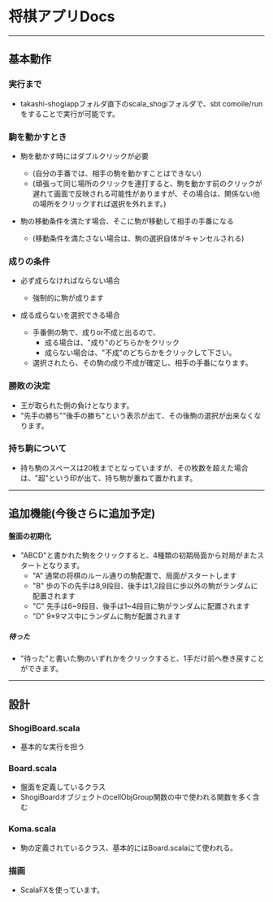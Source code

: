 # 将棋アプリDocs------------## 基本動作### 実行まで- takashi-shogiappフォルダ直下のscala_shogiフォルダで、sbt comoile/runをすることで実行が可能です。### 駒を動かすとき- 駒を動かす時にはダブルクリックが必要	- (自分の手番では、相手の駒を動かすことはできない)	- (頑張って同じ場所のクリックを連打すると、駒を動かす前のクリックが遅れて画面で反映される可能性がありますが、その場合は、関係ない他の場所をクリックすれば選択を外れます。)	- 駒の移動条件を満たす場合、そこに駒が移動して相手の手番になる	- (移動条件を満たさない場合は、駒の選択自体がキャンセルされる)	### 成りの条件- 必ず成らなければならない場合	- 強制的に駒が成ります- 成る成らないを選択できる場合	- 手番側の駒で、成りor不成と出るので、		- 成る場合は、"成り"のどちらかをクリック		- 成らない場合は、"不成"のどちらかをクリックして下さい。	- 選択されたら、その駒の成り不成が確定し、相手の手番になります。### 勝敗の決定- 王が取られた側の負けとなります。- "先手の勝ち""後手の勝ち"という表示が出て、その後駒の選択が出来なくなります。### 持ち駒について- 持ち駒のスペースは20枚までとなっていますが、その枚数を超えた場合は、"超"という印が出て、持ち駒が重ねて置かれます。------------## 追加機能(今後さらに追加予定)#### 盤面の初期化- "ABCD"と書かれた駒をクリックすると、4種類の初期局面から対局がまたスタートとなります。	- "A" 通常の将棋のルール通りの駒配置で、局面がスタートします	- "B" 歩の下の先手は8,9段目、後手は1,2段目に歩以外の駒がランダムに配置されます	- "C" 先手は6~9段目、後手は1~4段目に駒がランダムに配置されます	- "D" 9×9マス中にランダムに駒が配置されます	 ##### 待った- "待った"と書いた駒のいずれかをクリックすると、1手だけ前へ巻き戻すことができます。------------## 設計### ShogiBoard.scala- 基本的な実行を担う### Board.scala- 盤面を定義しているクラス- ShogiBoardオブジェクトのcellObjGroup関数の中で使われる関数を多く含む### Koma.scala- 駒の定義されているクラス、基本的にはBoard.scalaにて使われる。### 描画- ScalaFXを使っています。
